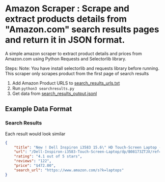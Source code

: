 # Amazon Scraper : Scrape and extract products details from "Amazon.com" search results pages and return it in JSON format.

A simple amazon scraper to extract product details and prices from Amazon.com using Python Requests and Selectorlib library. 

Steps:
Note: You have install selectorlib and requests library before running.
This scraper only scrapes product from the first page of search results

1. Add Amazon Product URLS to [search_results_urls.txt](search_results_urls.txt)
2. Run `python3 searchresults.py`
3. Get data from [search_results_output.jsonl](search_results_output.jsonl)

## Example Data Format


### Search Results 
Each result would look similar

```json
{
    "title": "New ! Dell Inspiron i3583 15.6\" HD Touch-Screen Laptop - Intel i3-8145U - 8GB DDR4-128GB SSD - Windows 10 - Wireless-AC - Bluetooth - SD Card Reader - HDMI & USB 3.1 -Waves MaxxAudio Pro- Black",
    "url": "/Dell-Inspiron-i3583-Touch-Screen-Laptop/dp/B08173ZTJX/ref=sr_1_3?dchild=1&keywords=laptops&qid=1591584632&sr=8-3",
    "rating": "4.1 out of 5 stars",
    "reviews": "122",
    "price": "$472.00",
    "search_url": "https://www.amazon.com/s?k=laptops"
}
```
